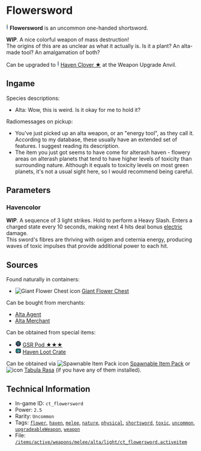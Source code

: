 # Flowersword

<img src="https://raw.githubusercontent.com/Ceterai/Enternia/main/items/active/weapons/melee/alta/light/ct_flowersword.png" alt="Flowersword icon" loading="lazy" width="auto" height="16px"/> **Flowersword** is an uncommon one-handed shortsword.

**WIP**. A nice colorful weapon of mass destruction!  
The origins of this are as unclear as what it actually is. Is it a plant? An alta-made tool? An amalgamation of both?

Can be upgraded to <img src="https://raw.githubusercontent.com/Ceterai/Enternia/main/items/active/weapons/melee/alta/light/ct_flowersword_2.png" alt="Haven Clover ★ icon" loading="lazy" width="auto" height="16px"/> [Haven Clover ★](https://ceterai.github.io/MyEnternia/Wiki/HavenClover) at the Weapon Upgrade Anvil.

## Ingame

Species descriptions:

- Alta: Wow, this is weird. Is it okay for me to hold it?

Radiomessages on pickup:

- You've just picked up an alta weapon, or an "energy tool", as they call it. According to my database, these usually have an extended set of features. I suggest reading its description.
- The item you just got seems to have come for alterash haven - flowery areas on alterash planets that tend to have higher levels of toxicity than surrounding nature. Although it equals to toxicity levels on most green planets, it's not a usual sight here, so I would recommend being careful.

## Parameters

### Havencolor

**WIP**. A sequence of 3 light strikes. Hold to perform a Heavy Slash.
Enters a charged state every 10 seconds, making next 4 hits deal bonus [electric](https://ceterai.github.io/MyEnternia/Wiki/Tags/Electric) damage.  
This sword's fibres are thriving with oxigen and ceternia energy, producing waves of toxic impulses that provide additional power to each hit.

## Sources

Found naturally in containers:

- <img src="https://starbounder.org/mediawiki/images/b/ba/Giant_Flower_Chest.png" alt="Giant Flower Chest icon" loading="lazy" width="12px" height="9.75px"/> [Giant Flower Chest](https://starbounder.org/Giant_Flower_Chest)

Can be bought from merchants:

- [Alta Agent](https://ceterai.github.io/MyEnternia/Wiki/AltaAgent)
- [Alta Merchant](https://ceterai.github.io/MyEnternia/Wiki/AltaMerchant)

Can be obtained from special items:

- <img src="https://raw.githubusercontent.com/Ceterai/Enternia/main/items/active/alta/loot/other/gsr.png" alt="GSR Pod ★★★ icon" loading="lazy" width="auto" height="16px"/> [GSR Pod ★★★](https://ceterai.github.io/MyEnternia/Wiki/GSRPod)
- <img src="https://raw.githubusercontent.com/Ceterai/Enternia/main/items/active/alta/loot/biome/ct_haven_loot.png" alt="Haven Loot Crate icon" loading="lazy" width="auto" height="16px"/> [Haven Loot Crate](https://ceterai.github.io/MyEnternia/Wiki/HavenLootCrate)

Can be obtained via <img src="https://raw.githubusercontent.com/Silverfeelin/Starbound-SpawnableItemPack/master/interface/sip/iconSmall.png" alt="Spawnable Item Pack icon" width="18" height="14"/> [Spawnable Item Pack](https://steamcommunity.com/sharedfiles/filedetails/?id=733665104) or <img src="https://steamuserimages-a.akamaihd.net/ugc/263843960696222713/3EC9A7C005541F7D577EBCB8C5736B4EFC9973D6/" alt="icon" width="8" height="12"/> [Tabula Rasa](https://community.playstarbound.com/resources/the-tabula-rasa.3222/) (if you have any of them installed).

## Technical Information

- In-game ID: `ct_flowersword`
- Power: `2.5`
- Rarity: `Uncommon`
- Tags: [`flower`](https://ceterai.github.io/MyEnternia/Wiki/Tags/Flower), [`haven`](https://ceterai.github.io/MyEnternia/Wiki/Tags/Haven), [`melee`](https://ceterai.github.io/MyEnternia/Wiki/Tags/Melee), [`nature`](https://ceterai.github.io/MyEnternia/Wiki/Tags/Nature), [`physical`](https://ceterai.github.io/MyEnternia/Wiki/Tags/Physical), [`shortsword`](https://ceterai.github.io/MyEnternia/Wiki/Tags/Shortsword), [`toxic`](https://ceterai.github.io/MyEnternia/Wiki/Tags/Toxic), [`uncommon`](https://ceterai.github.io/MyEnternia/Wiki/Tags/Uncommon), [`upgradeableWeapon`](https://ceterai.github.io/MyEnternia/Wiki/Tags/UpgradeableWeapon), [`weapon`](https://ceterai.github.io/MyEnternia/Wiki/Tags/Weapon)
- File: [`/items/active/weapons/melee/alta/light/ct_flowersword.activeitem`](https://github.com/Ceterai/Enternia/blob/main/items/active/weapons/melee/alta/light/ct_flowersword.activeitem)
